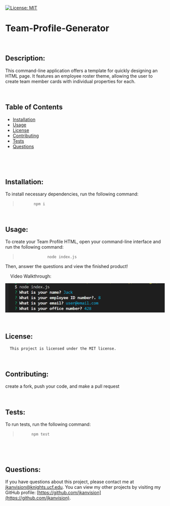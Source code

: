 [![License: MIT](https://img.shields.io/badge/License-MIT-yellow.svg)](https://opensource.org/licenses/MIT)
  
  # Team-Profile-Generator
  <br>

  

  ## Description: 
  This command-line application offers a template for quickly designing an HTML page. It features an employee roster theme, allowing the user to create team member cards with individual properties for each.
  &nbsp;
  &nbsp;

  &nbsp;
  &nbsp;
  ## Table of Contents
  - [Installation](#installation)
  - [Usage](#usage)
  - [License](#license)
  - [Contributing](#contributing)
  - [Tests](#tests)
  - [Questions](#questions)
  <br>

  &nbsp;
  &nbsp;
  ## Installation:
  To install necessary dependencies, run the following command:
  >            npm i
  

  &nbsp;
  &nbsp;
  ## Usage:
  To create your Team Profile HTML, open your command-line interface and run the following command:
  >                  node index.js
  

  Then, answer the questions and view the finished product!
  &nbsp;
  &nbsp;

&nbsp;
&nbsp;
Video Walkthrough:

  [![Video walkthrough demonstrating the functionality of the application](./images/team-profile-generator-scrnshot.png)](https://drive.google.com/file/d/1oE74ODgu1b2Sa5wJnaV9Dw9QcFtroE8x/view)


  &nbsp;
  &nbsp;
  ## License:
      This project is licensed under the MIT license.

    
  &nbsp;
  &nbsp;

  ## Contributing:
  create a fork, push your code, and make a pull request
  &nbsp;
  &nbsp;

  &nbsp;
  &nbsp;
  ## Tests:
  To run tests, run the following command:
  >           npm test
  &nbsp;
  &nbsp;
  
  &nbsp;
  &nbsp;
  ## Questions:
  If you have questions about this project, please contact me at [jkanvision@knights.ucf.edu](mailto:jkanvision@knights.ucf.edu). You can view my other projects by visiting my GitHub profile: [https://github.com/jkanvision](https://github.com/jkanvision).